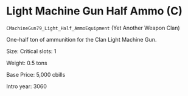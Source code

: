 # Light Machine Gun Half Ammo (C)

`CMachineGun79_Light_Half_AmmoEquipment` (Yet Another Weapon Clan)

One-half ton of ammunition for the Clan Light Machine Gun.

Size: Critical slots: 1

Weight: 0.5 tons

Base Price: 5,000 cbills

Intro year: 3060

